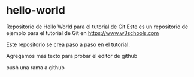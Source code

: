 # hello-world
Repositorio de Hello World para el tutorial de Git
Este es un repositorio de ejemplo para el tutorial de Git en https://www.w3schools.com

Este repositorio se crea paso a paso en el tutorial.

Agregamos mas texto para probar el editor de github

push una rama a github